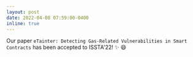 ```yaml
---
layout: post
date: 2022-04-08 07:59:00-0400
inline: true
---
```


Our paper `eTainter: Detecting Gas-Related Vulnerabilities in Smart
  Contracts` has been accepted to ISSTA'22! :sparkles: :smile:

